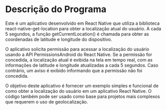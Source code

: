 # Descrição do Programa

Este é um aplicativo desenvolvido em React Native que utiliza a biblioteca react-native-get-location para obter a localização atual do usuário. A cada 5 segundos, a função getCurrentLocation() é chamada para obter as coordenadas de latitude e longitude do dispositivo.

O aplicativo solicita permissão para acessar a localização do usuário usando a API PermissionsAndroid do React Native. Se a permissão for concedida, a localização atual é exibida na tela em tempo real, com as informações de latitude e longitude atualizadas a cada 5 segundos. Caso contrário, um aviso é exibido informando que a permissão não foi concedida.

O objetivo deste aplicativo é fornecer um exemplo simples e funcional de como obter a localização do usuário em um aplicativo React Native. O código também pode ser usado como base para projetos mais complexos que requerem o uso de geolocalização.

